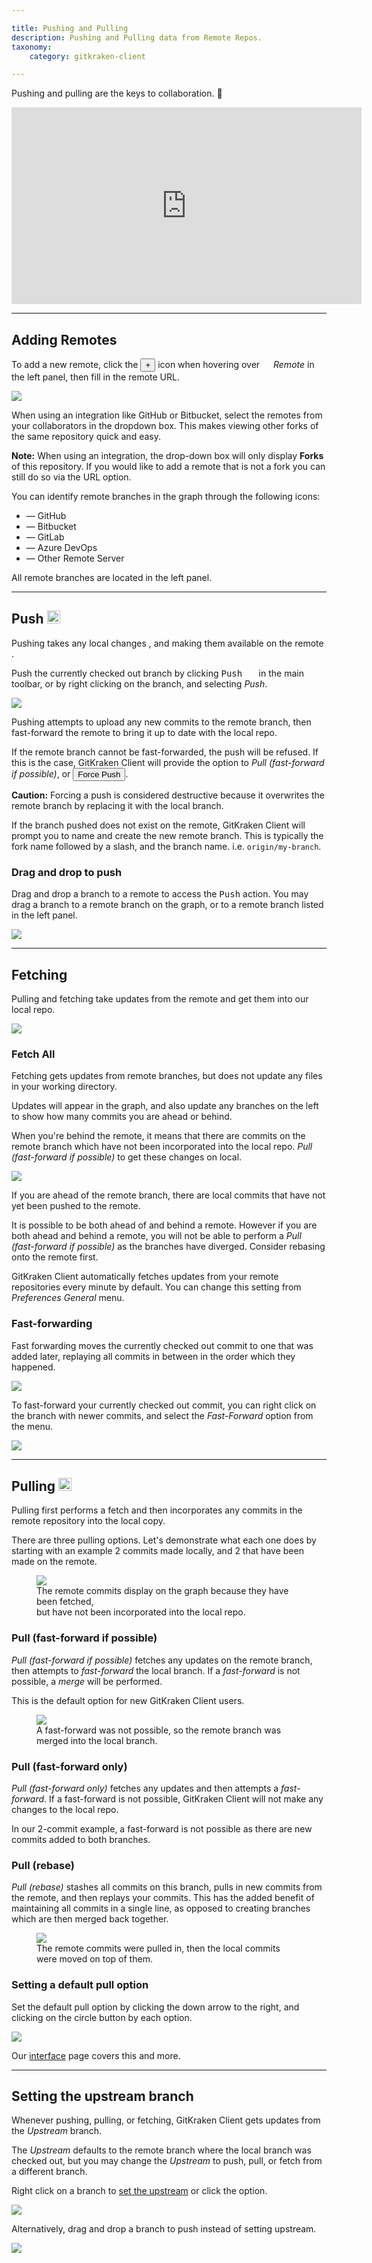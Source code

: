 ```yaml
---

title: Pushing and Pulling
description: Pushing and Pulling data from Remote Repos.
taxonomy:
    category: gitkraken-client

---
```


Pushing and pulling are the keys to collaboration.  🤝

<div class='embed-container embed-container--16-9'>
    <iframe width='560' height='315' src='https://www.youtube.com/embed/Lb4yvfrX_7I?rel=0&vq=hd1080' frameborder='0' allowfullscreen></iframe>
</div>


***
## Adding Remotes
To add a new remote, click the <button class='button button--success button--ui button--nolink'>+</button> icon when hovering over <em class='context-menu'><img src='/wp-content/uploads/gk-remote-icon.svg' style='height:1em;'> Remote</em> in the left panel, then fill in the remote URL.

<img src="/wp-content/uploads/add-remote.png" srcset="/wp-content/uploads/add-remote@2x.png" class="img-bordered img-responsive center">

When using an integration like GitHub or Bitbucket, select the remotes from your collaborators in the dropdown box.  This makes viewing other forks of the same repository quick and easy.

<div class='callout callout--warning'>
    <p><strong>Note:</strong> When using an integration, the drop-down box will only display <strong>Forks</strong> of this repository. If you would like to add a remote that is not a fork you can still do so via the URL option.</p>
</div>

You can identify remote branches in the graph through the following icons:

 + <em class='context-menu'><i class="fab fa-github"></i></em> &mdash; GitHub
 + <em class='context-menu'><i class="fab fa-bitbucket" aria-hidden="true"></i></em> &mdash; Bitbucket
 + <em class='context-menu'><i class="fab fa-gitlab" aria-hidden="true"></i></em> &mdash; GitLab
 + <em class='context-menu'><i class="fab fa-windows" aria-hidden="true"></i></em> &mdash; Azure DevOps
 + <em class='context-menu'><i class="fa fa-globe" aria-hidden="true"></i></em> &mdash; Other Remote Server

All remote branches are located in the left panel.

***

## Push <img src='/wp-content/uploads/gk-push-icon.svg' style='height:1em;'>
Pushing takes any local changes <em class='context-menu'><i class="fa fa-laptop" aria-hidden="true"></i></em>, and making them available on the remote <em class='context-menu'><i class="fa fa-globe" aria-hidden="true"></i></em>.

Push the currently checked out branch by clicking <kbd>Push <img src='/wp-content/uploads/icons/gk-push-icon.svg' style='height:1em;'></kbd> in the main toolbar, or by right clicking on the branch, and selecting <em class='context-menu'>Push</em>.

<img src="/wp-content/uploads//push.png" srcset="/wp-content/uploads//push@2x.png" class="img-bordered img-responsive center">

Pushing attempts to upload any new commits to the remote branch, then fast-forward the remote to bring it up to date with the local repo.

If the remote branch cannot be fast-forwarded, the push will be refused.  If this is the case, GitKraken Client will provide the option to _Pull (fast-forward if possible)_, or <button class='button button--danger button--ui button--nolink'>Force Push</button>.

<div class='callout callout--warning'>
    <p><strong>Caution:</strong> Forcing a push is considered destructive because it overwrites the remote branch by replacing it with the local branch.</p>
</div>

If the branch pushed does not exist on the remote, GitKraken Client will prompt you to name and create the new remote branch.  This is typically the fork name followed by a slash, and the branch name. i.e. `origin/my-branch`.

### Drag and drop to push

Drag and drop a branch to a remote to access the <kbd>Push</kbd> action. You may drag a branch to a remote branch on the graph, or to a remote branch listed in the left panel.

<img src="/wp-content/uploads//drag-and-drop-to-push.gif" srcset="/wp-content/uploads//drag-and-drop-to-push.gif" class="img-bordered img-responsive center">

***
## Fetching
Pulling and fetching take updates from the remote and get them into our local repo.

<img src="/wp-content/uploads//pull-options.png" srcset="/wp-content/uploads//pull-options@2x.png" class="img-bordered img-responsive center">

### Fetch All
Fetching gets updates from remote branches, but does not update any files in your working directory.

Updates will appear in the graph, and also update any branches on the left to show how many commits you are ahead or behind.

When you're behind the remote, it means that there are commits on the remote branch which have not been incorporated into the local repo. _Pull (fast-forward if possible)_ to get these changes on local.

<img src="/wp-content/uploads//fetch.png" srcset="/wp-content/uploads//fetch@2x.png" class="img-bordered img-responsive center">

If you are ahead of the remote branch, there are local commits that have not yet been pushed to the remote.

It is possible to be both ahead of and behind a remote.  However if you are both ahead and behind a remote, you will not be able to perform a _Pull (fast-forward if possible)_ as the branches have diverged. Consider rebasing onto the remote first.

GitKraken Client automatically fetches updates from your remote repositories every minute by default.  You can change this setting from <em class='context-menu'>Preferences <i class='fa fa-caret-right'></i> General</em> menu.

### Fast-forwarding
Fast forwarding moves the currently checked out commit to one that was added later, replaying all commits in between in the order which they happened.

<img src="/wp-content/uploads//pull-options.png" srcset="/wp-content/uploads//pull-options@2x.png" class="img-bordered img-responsive center">

To fast-forward your currently checked out commit, you can right click on the branch with newer commits, and select the <em class='context-menu'>Fast-Forward</em> option from the menu.

<img src="/wp-content/uploads/fast-forward.png" srcset="/wp-content/uploads/fast-forward@2x.png" class="img-bordered img-responsive center">

***
## Pulling <img src='/wp-content/uploads/gk-pull-icon.svg' style='height:1em;'>
Pulling first performs a fetch and then incorporates any commits in the remote repository into the local copy.

There are three pulling options. Let's demonstrate what each one does by starting with an example 2 commits made locally, and 2 that have been made on the remote.
<figure class='figure center'>
    <img src='/wp-content/uploads/ahead-behind.png'>
    <figcaption>The remote commits display on the graph because they have been fetched,</br>but have not been incorporated into the local repo.</figcaption>
</figure>

### Pull (fast-forward if possible)
_Pull (fast-forward if possible)_ fetches any updates on the remote branch, then attempts to _fast-forward_ the local branch.  If a _fast-forward_ is not possible, a _merge_ will be performed.

This is the default option for new GitKraken Client users.

<figure class='figure center'>
    <img src='/wp-content/uploads/example-pull-ff.png'>
    <figcaption>A fast-forward was not possible, so the remote branch was merged into the local branch.</figcaption>
</figure>

### Pull (fast-forward only)
_Pull (fast-forward only)_ fetches any updates and then attempts a _fast-forward_.  If a fast-forward is not possible, GitKraken Client will not make any changes to the local repo.

In our 2-commit example, a fast-forward is not possible as there are new commits added to both branches.

### Pull (rebase)
_Pull (rebase)_ stashes all commits on this branch, pulls in new commits from the remote, and then replays your commits.  This has the added benefit of maintaining all commits in a single line, as opposed to creating branches which are then merged back together.

<figure class='figure center'>
    <img src='/wp-content/uploads//example-pull-rebase.png'>
    <figcaption>The remote commits were pulled in, then the local commits were moved on top of them.</figcaption>
</figure>

### Setting a default pull option
Set the default pull option by clicking the down arrow to the right, and clicking on the circle button by each option.

<img src="/wp-content/uploads/set-default.png" srcset="/wp-content/uploads/set-default@2x.png" class="img-bordered img-responsive center">

Our [interface](/start-here/interface) page covers this and more.


***
## Setting the upstream branch
Whenever pushing, pulling, or fetching, GitKraken Client gets updates from the _Upstream_ branch.

The _Upstream_ defaults to the remote branch where the local branch was checked out, but you may change the _Upstream_ to push, pull, or fetch from a different branch.

Right click on a branch to <a href="https://gitkraken.com/learn/git/problems/git-set-upstream-branch" target="_blank">set the upstream</a> or click the <kbd> <i class="fa fa-ellipsis-v"></i> </kbd> option.

<img src="/wp-content/uploads/upstream.png" srcset="/wp-content/uploads//upstream@2x.png" class="img-bordered img-responsive center">

Alternatively, drag and drop a branch to push instead of setting upstream.

<img src="/wp-content/uploads/drag-and-drop.gif" class="img-bordered img-responsive center">